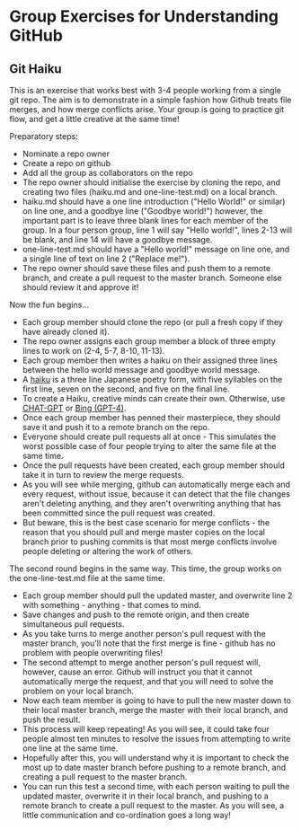 # Group Exercises for Understanding GitHub

## Git Haiku

This is an exercise that works best with 3-4 people working from a single git repo. The aim is to demonstrate in a simple fashion how Github treats file merges, and how merge conflicts arise.
Your group is going to practice git flow, and get a little creative at the same time!

Preparatory steps:
* Nominate a repo owner
* Create a repo on github
* Add all the group as collaborators on the repo
* The repo owner should initialise the exercise by cloning the repo, and creating two files (haiku.md and one-line-test.md) on a local branch.
* haiku.md should have a one line introduction ("Hello World!" or similar) on line one, and a goodbye line ("Goodbye world!") however, the important part is to leave three blank lines for each member of the group. In a four person group, line 1 will say "Hello world!", lines 2-13 will be blank, and line 14 will have a goodbye message.
* one-line-test.md should have a "Hello world!" message on line one, and a single line of text on line 2 ("Replace me!").
* The repo owner should save these files and push them to a remote branch, and create a pull request to the master branch. Someone else should review it and approve it!

Now the fun begins...

* Each group member should clone the repo (or pull a fresh copy if they have already cloned it).
* The repo owner assigns each group member a block of three empty lines to work on (2-4, 5-7, 8-10, 11-13).
* Each group member then writes a haiku on their assigned three lines between the hello world message and goodbye world message.
* A [haiku](https://en.wikipedia.org/wiki/Haiku) is a three line Japanese poetry form, with five syllables on the first line, seven on the second, and five on the final line.
* To create a Haiku, creative minds can create their own. Otherwise, use [CHAT-GPT](chat.openai.com/) or [Bing (GPT-4)](https://www.bing.com/search?q=Bing+AI&showconv=1).
* Once each group member has penned their masterpiece, they should save it and push it to a remote branch on the repo.
* Everyone should create pull requests all at once - This simulates the worst possible case of four people trying to alter the same file at the same time.
* Once the pull requests have been created, each group member should take it in turn to review the merge requests.
* As you will see while merging, github can automatically merge each and every request, without issue, because it can detect that the file changes aren't deleting anything, and they aren't overwriting anything that has been committed since the pull request was created.
* But beware, this is the best case scenario for merge conflicts - the reason that you should pull and merge master copies on the local branch prior to pushing commits is that most merge conflicts involve people deleting or altering the work of others.

The second round begins in the same way. This time, the group works on the one-line-test.md file at the same time.
* Each group member should pull the updated master, and overwrite line 2 with something - anything - that comes to mind.
* Save changes and push to the remote origin, and then create simultaneous pull requests.
* As you take turns to merge another person's pull request with the master branch, you'll note that the first merge is fine - github has no problem with people overwriting files!
* The second attempt to merge another person's pull request will, however, cause an error. Github will instruct you that it cannot automatically merge the request, and that you will need to solve the problem on your local branch.
* Now each team member is going to have to pull the new master down to their local master branch, merge the master with their local branch, and push the result.
* This process will keep repeating! As you will see, it could take four people almost ten minutes to resolve the issues from attempting to write one line at the same time.
* Hopefully after this, you will understand why it is important to check the most up to date master branch before pushing to a remote branch, and creating a pull request to the master branch.
* You can run this test a second time, with each person waiting to pull the updated master, overwrite it in their local branch, and pushing to a remote branch to create a pull request to the master. As you will see, a little communication and co-ordination goes a long way!